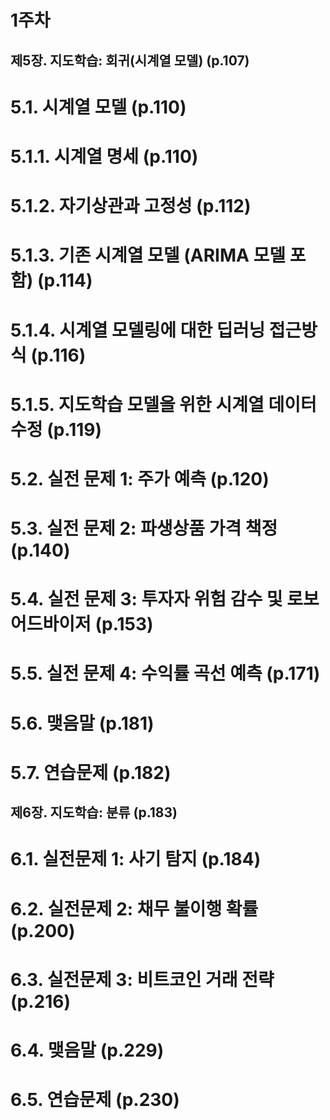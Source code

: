 # 1주차
## 제5장. 지도학습: 회귀(시계열 모델) (p.107)
# 5.1. 시계열 모델 (p.110)
# 5.1.1. 시계열 명세 (p.110)
# 5.1.2. 자기상관과 고정성 (p.112)
# 5.1.3. 기존 시계열 모델 (ARIMA 모델 포함) (p.114)
# 5.1.4. 시계열 모델링에 대한 딥러닝 접근방식 (p.116)
# 5.1.5. 지도학습 모델을 위한 시계열 데이터 수정 (p.119)
# 5.2. 실전 문제 1: 주가 예측 (p.120)
# 5.3. 실전 문제 2: 파생상품 가격 책정 (p.140)
# 5.4. 실전 문제 3: 투자자 위험 감수 및 로보 어드바이저 (p.153)
# 5.5. 실전 문제 4: 수익률 곡선 예측 (p.171)
# 5.6. 맺음말 (p.181)
# 5.7. 연습문제 (p.182)

## 제6장. 지도학습: 분류 (p.183)
# 6.1. 실전문제 1: 사기 탐지 (p.184)
# 6.2. 실전문제 2: 채무 불이행 확률 (p.200)
# 6.3. 실전문제 3: 비트코인 거래 전략 (p.216)
# 6.4. 맺음말 (p.229)
# 6.5. 연습문제 (p.230)
